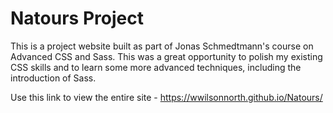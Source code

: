 # Natours Project
This is a project website built as part of Jonas Schmedtmann's course on Advanced CSS and Sass. This was a great opportunity to polish my existing CSS skills and to learn some more advanced techniques, including the introduction of Sass.

Use this link to view the entire site - https://wwilsonnorth.github.io/Natours/
